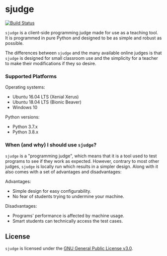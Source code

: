 sjudge
======

[![Build Status](https://travis-ci.com/steven-xia/sjudge.svg?branch=master)](https://travis-ci.com/steven-xia/sjudge)

`sjudge` is a client-side programming judge made for use as a teaching tool.
It is programmed in pure Python and designed to be as simple and robust as possible.

The differences between `sjudge` and the many available online judges is that `sjudge` is designed for small classroom 
use and the simplicity for a teacher to make their modifications if they so desire.

### Supported Platforms

Operating systems:

  * Ubuntu 16.04 LTS (Xenial Xerus)
  * Ubuntu 18.04 LTS (Bionic Beaver)
  * Windows 10

Python versions:

  * Python 3.7.x
  * Python 3.8.x

### When (and why) I should use `sjudge`?

`sjudge` is a "programming judge", which means that it is a tool used to test programs to see if they work as expected.
However, contrary to most other judges, `sjudge` is locally run which results in a simpler design.
Along with it also comes with a set of advantages and disadvantages:

Advantages:

  * Simple design for easy configurability.
  * No fear of students trying to undermine your machine.

Disadvantages:

  * Programs' performance is affected by machine usage.
  * Smart students can technically access the test cases.

## License

`sjudge` is licensed under the [GNU General Public License v3.0](https://github.com/steven-xia/sjudge/blob/readme/LICENSE).
